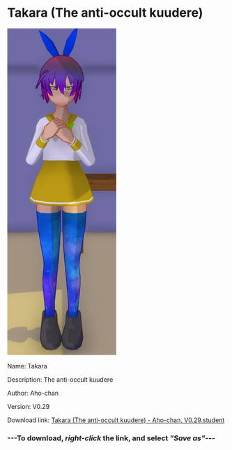 # Takara (The anti-occult kuudere)

<img src = "https://raw.githubusercontent.com/Arbiter1223/Daigaku-Gurashi-Custom-Students/master/Students/Files/Takara%20(The%20anti-occult%20kuudere).png">

Name: Takara

Description: The anti-occult kuudere

Author: Aho-chan

Version: V0.29

Download link: <a href="https://raw.githubusercontent.com/Arbiter1223/Daigaku-Gurashi-Custom-Students/master/Students/Files/Takara%20(The%20anti-occult%20kuudere)%20-%20Aho-chan%2C%20V0.29.student">Takara (The anti-occult kuudere) - Aho-chan, V0.29.student</a>

### ---**To download, _right-click_ the link, and select _"Save as"_**---
